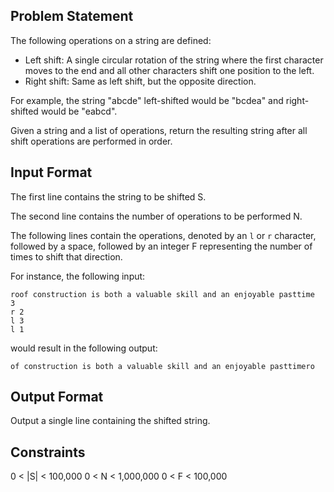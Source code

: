 ## Problem Statement

The following operations on a string are defined:

- Left shift: A single circular rotation of the string where the first character moves to the end and all other characters shift one position to the left.
- Right shift: Same as left shift, but the opposite direction.

For example, the string "abcde" left-shifted would be "bcdea" and right-shifted would be "eabcd".

Given a string and a list of operations, return the resulting string after all shift operations are performed in order.

## Input Format

The first line contains the string to be shifted S.

The second line contains the number of operations to be performed N.

The following lines contain the operations, denoted by an `l` or `r` character, followed by a space, followed by an integer F representing the number of times to shift that direction.

For instance, the following input:

```
roof construction is both a valuable skill and an enjoyable pasttime
3
r 2
l 3
l 1
```

would result in the following output:

```
of construction is both a valuable skill and an enjoyable pasttimero
```

## Output Format

Output a single line containing the shifted string.

## Constraints

0 < |S| < 100,000
0 < N < 1,000,000
0 < F < 100,000
